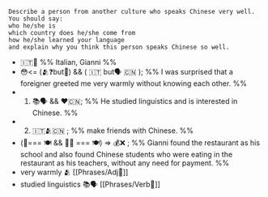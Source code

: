 

```
Describe a person from another culture who speaks Chinese very well.  
You should say:  
who he/she is  
which country does he/she come from  
how he/she learned your language  
and explain why you think this person speaks Chinese so well.
```

-  🇮🇹👨 %% Italian, Gianni %%
- 😳<= (🫂❓but🤝) && ( 🇮🇹 but🗣️ 🇨🇳 );  %% I was surprised that a foreigner greeted me very warmly without knowing each other. %%
-  1. 📚🗣️ &&  ❤️🇨🇳; %% He studied linguistics and is interested in Chinese. %%
-  2. 🇮🇹🫂🇨🇳 ; %% make friends with Chinese. %%
- (🏫=== 🍽️ &&  👨‍🏫 === 🍽️) => 💰❌ ; %% Gianni found the restaurant as his school and also found Chinese students who were eating in the restaurant as his teachers, without any need for payment. %% 
- very warmly 🫂 [[Phrases/Adj🎨]] 
- studied linguistics 📚🗣️ [[Phrases/Verb🏃]] 






